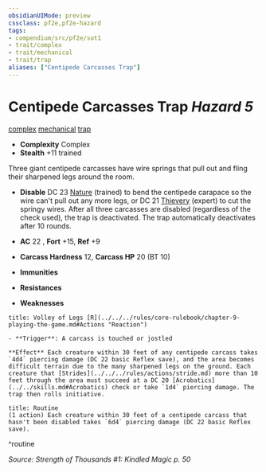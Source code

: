 ```yaml
---
obsidianUIMode: preview
cssclass: pf2e,pf2e-hazard
tags:
- compendium/src/pf2e/sot1
- trait/complex
- trait/mechanical
- trait/trap
aliases: ["Centipede Carcasses Trap"]
---
```

# Centipede Carcasses Trap *Hazard 5*  
[complex](../../../rules/traits/complex.md)  [mechanical](../../../rules/traits/mechanical.md)  [trap](../../../rules/traits/trap.md)  

- **Complexity** Complex
- **Stealth** +11 trained  

Three giant centipede carcasses have wire springs that pull out and fling their sharpened legs around the room.

- **Disable** DC 23 [Nature](../../skills.md#Nature) (trained) to bend the centipede carapace so the wire can't pull out any more legs, or DC 21 [Thievery](../../skills.md#Thievery) (expert) to cut the springy wires. After all three carcasses are disabled (regardless of the check used), the trap is deactivated. The trap automatically deactivates after 10 rounds.  

- **AC** 22 , **Fort** +15, **Ref** +9
- **Carcass Hardness** 12, **Carcass HP** 20 (BT 10)
- **Immunities** 
- **Resistances** 
- **Weaknesses** 
     
```ad-embed-ability
title: Volley of Legs [R](../../../rules/core-rulebook/chapter-9-playing-the-game.md#Actions "Reaction")

- **Trigger**: A carcass is touched or jostled

**Effect** Each creature within 30 feet of any centipede carcass takes `4d4` piercing damage (DC 22 basic Reflex save), and the area becomes difficult terrain due to the many sharpened legs on the ground. Each creature that [Strides](../../../rules/actions/stride.md) more than 10 feet through the area must succeed at a DC 20 [Acrobatics](../../skills.md#Acrobatics) check or take `1d4` piercing damage. The trap then rolls initiative.
```

```ad-pf2-summary
title: Routine
(1 action) Each creature within 30 feet of a centipede carcass that hasn't been disabled takes `6d4` piercing damage (DC 22 basic Reflex save).
```
^routine

*Source: Strength of Thousands #1: Kindled Magic p. 50*
